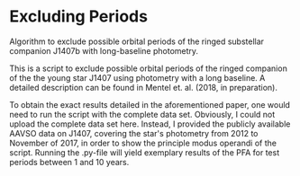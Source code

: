 # Excluding Periods
Algorithm to exclude possible orbital periods of the ringed substellar companion J1407b with long-baseline photometry.

This is a script to exclude possible orbital periods of the ringed companion of the the young star J1407 using photometry with a long baseline. A detailed description can be found in Mentel et. al. (2018, in preparation).

To obtain the exact results detailed in the aforementioned paper, one would need to run the script with the complete data set. Obviously, I could not upload the complete data set here. Instead, I provided the publicly available AAVSO data on J1407, covering the star's photometry from 2012 to November of 2017, in order to show the principle modus operandi of the script. Running the .py-file will yield exemplary results of the PFA for test periods between 1 and 10 years.
